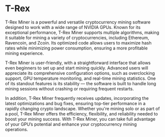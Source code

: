 # T-Rex
T-Rex Miner is a powerful and versatile cryptocurrency mining software designed to work with a wide range of NVIDIA GPUs. Known for its exceptional performance, T-Rex Miner supports multiple algorithms, making it suitable for mining a variety of cryptocurrencies, including Ethereum, Ravencoin, and Zcoin. Its optimized code allows users to maximize hash rates while minimizing power consumption, ensuring a more profitable mining experience.

T-Rex Miner is user-friendly, with a straightforward interface that allows even beginners to set up and start mining quickly. Advanced users will appreciate its comprehensive configuration options, such as overclocking support, GPU temperature monitoring, and real-time mining statistics. One of its standout features is its stability — the software is built to handle long mining sessions without crashing or requiring frequent restarts.

In addition, T-Rex Miner frequently receives updates, incorporating the latest optimizations and bug fixes, ensuring top-tier performance in a rapidly changing crypto landscape. Whether you're mining solo or as part of a pool, T-Rex Miner offers the efficiency, flexibility, and reliability needed to boost your mining success. With T-Rex Miner, you can take full advantage of your GPU’s potential and enhance your cryptocurrency mining operations.
